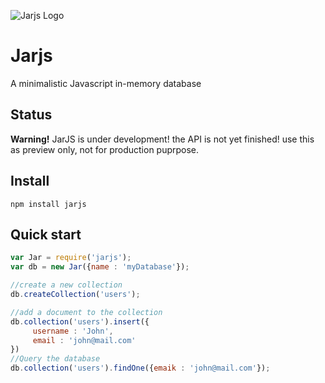 ![Jarjs Logo](https://camo.githubusercontent.com/434818ccd1140bdb42053c8584d39e8ce81e1cf6/687474703a2f2f6935382e74696e797069632e636f6d2f323831767166612e6a7067)
# Jarjs
A minimalistic Javascript in-memory database
## Status
  **Warning!** JarJS is under development! the API is not yet finished! use this as preview only, not for production puprpose.
## Install

```
npm install jarjs
```

## Quick start

```javascript
var Jar = require('jarjs');
var db = new Jar({name : 'myDatabase'});

//create a new collection
db.createCollection('users');

//add a document to the collection
db.collection('users').insert({
     username : 'John',
     email : 'john@mail.com'
})
//Query the database
db.collection('users').findOne({emaik : 'john@mail.com'});
```
